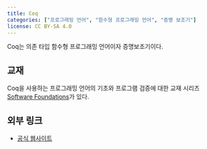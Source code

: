 ```yaml
---
title: Coq
categories: ["프로그래밍 언어", "함수형 프로그래밍 언어", "증명 보조기"]
license: CC BY-SA 4.0
---
```


Coq는 의존 타입 함수형 프로그래밍 언어이자 증명보조기이다.

## 교재
Coq을 사용하는 프로그래밍 언어의 기초와 프로그램 검증에 대한 교재 시리즈 [Software Foundations](https://softwarefoundations.cis.upenn.edu/)가 있다.

## 외부 링크
* [공식 웹사이트](https://coq.inria.fr/)
